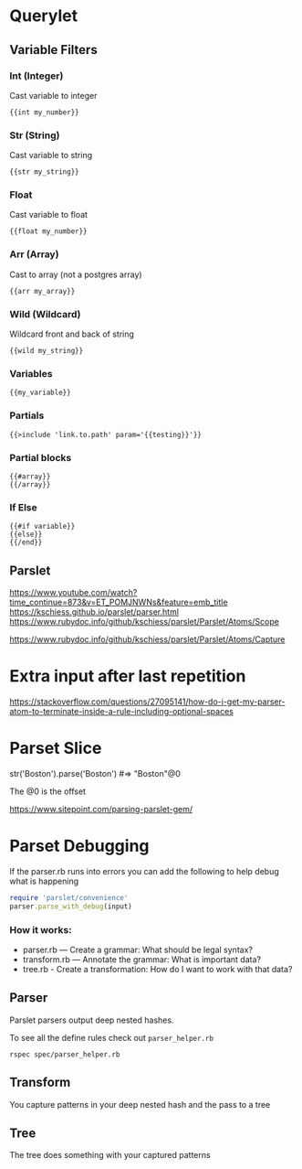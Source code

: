 # Querylet

## Variable Filters
 
### Int (Integer)

Cast variable to integer

```
{{int my_number}}
```

### Str (String)

Cast variable to string

```
{{str my_string}}
```

### Float

Cast variable to float

```
{{float my_number}}
```

### Arr (Array)

Cast to array (not a postgres array)

```
{{arr my_array}}
```

### Wild (Wildcard)

Wildcard front and back of string

```
{{wild my_string}}
```

### Variables

```
{{my_variable}}
```

### Partials

```
{{>include 'link.to.path' param='{{testing}}'}}
```

### Partial blocks

```
{{#array}}
{{/array}}
```

### If Else

```
{{#if variable}}
{{else}}
{{/end}}
```

## Parslet

https://www.youtube.com/watch?time_continue=873&v=ET_POMJNWNs&feature=emb_title
https://kschiess.github.io/parslet/parser.html
https://www.rubydoc.info/github/kschiess/parslet/Parslet/Atoms/Scope

https://www.rubydoc.info/github/kschiess/parslet/Parslet/Atoms/Capture

# Extra input after last repetition
https://stackoverflow.com/questions/27095141/how-do-i-get-my-parser-atom-to-terminate-inside-a-rule-including-optional-spaces


# Parset Slice

str('Boston').parse('Boston') #=> "Boston"@0

The @0 is the offset


https://www.sitepoint.com/parsing-parslet-gem/

# Parset Debugging

If the parser.rb runs into errors you can add the following to help
debug what is happening

```rb
require 'parslet/convenience'
parser.parse_with_debug(input)
```

### How it works:

* parser.rb    — Create a grammar: What should be legal syntax?
* transform.rb — Annotate the grammar: What is important data?
* tree.rb      - Create a transformation: How do I want to work with that data?

## Parser

Parslet parsers output deep nested hashes.

To see all the define rules check out `parser_helper.rb`

```
rspec spec/parser_helper.rb
```

## Transform

You capture patterns in your deep nested hash and the pass to a tree

## Tree

The tree does something with your captured patterns



